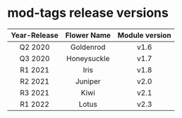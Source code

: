 # mod-tags release versions

| **Year-Release** | **Flower Name** | **Module version** |
|:----------------:|:---------------:|:------------------:|
| Q2 2020          | Goldenrod       | v1.6               |
| Q3 2020          | Honeysuckle     | v1.7               |
| R1 2021          | Iris            | v1.8               |
| R2 2021          | Juniper         | v2.0               |
| R3 2021          | Kiwi            | v2.1               |
| R1 2022          | Lotus           | v2.3               |